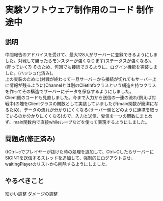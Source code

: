 # 実験ソフトウェア制作用のコード 制作途中
## 説明
中間報告のアドバイスを受けて、最大128人がサーバーに登録できるようにしました。対戦して勝ったらモンスターが強くなります(ステータスが強くなる)。
(育っていく?)
そのため、何回でも接続できるように、ログイン機能を実装しました。(ハッシュ化済み)。 <br>
上の実装のために(対戦が終わって一旦サーバーから接続が切れてもサーバー上に情報が残るように)Channelとは別のClietInfoクラスという構造を持つクラスを作ってその構造でサーバーにデータを保存するようにしました。 <br>
Client側のコードも見直しました。今まで入力から送信の一連の流れ(例えば対戦中)の塊をClientクラスの関数として実装していましたが(main関数が簡潔になるため)、データの流れが分かりにくくなる(サーバー側とどのように連携を取っているのか分かりにくくなる)ので、入力と送信、受信を一つの関数にまとめず、main関数内で直接whileループなどを使って表現するようにしました。 <br>
## 問題点(修正済み)
()Ctrl+cでプレイヤーが抜けた時の処理を追加して、Ctrl+CしたらサーバーにSIGINTを送信するスレッドを追加して、強制的にログアウトさせ、waitingPlayerのリストから削除するようにしました。
## やるべきこと
細かい調整
ダメージの調整
